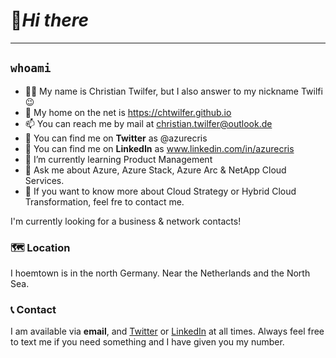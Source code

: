 # 👋_Hi there_

***

## `whoami`

- 👩‍💻 My name is Christian Twilfer, but I also answer to my nickname Twilfi 😉
- 🔗 My home on the net is https://chtwilfer.github.io
- 📫 You can reach me by mail at christian.twilfer@outlook.de
- 🐤 You can find me on **Twitter** as @azurecris
- 🐤 You can find me on **LinkedIn** as www.linkedin.com/in/azurecris
- 🌱 I’m currently learning Product Management
- 💬 Ask me about Azure, Azure Stack, Azure Arc & NetApp Cloud Services.
- 🔭 If you want to know more about Cloud Strategy or Hybrid Cloud Transformation, feel fre to contact me.

I'm currently looking for a business & network contacts!

### 🗺 Location
I hoemtown is in the north Germany. Near the Netherlands and the North Sea.

### 📞 Contact
I am available via **email**, and [Twitter](https://www.twitter.com/azurecris) or [LinkedIn](www.linkedin.com/in/azurecris) at all times. Always feel free to text me if you need something and I have given you my number.


<!--
**chtwilfer/chtwilfer** is a ✨ _special_ ✨ repository because its `README.md` (this file) appears on your GitHub profile.

Here are some ideas to get you started:

- 🔭 I’m currently working on ...
- 🌱 I’m currently learning ...
- 👯 I’m looking to collaborate on ...
- 🤔 I’m looking for help with ...
- 💬 Ask me about ...
- 📫 How to reach me: ...
- 😄 Pronouns: ...
- ⚡ Fun fact: ...
-->
